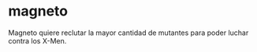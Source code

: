 # magneto
Magneto quiere reclutar la mayor cantidad de mutantes para poder luchar contra los X-Men.
